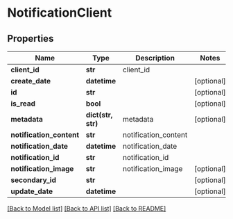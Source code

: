 # NotificationClient

## Properties
Name | Type | Description | Notes
------------ | ------------- | ------------- | -------------
**client_id** | **str** | client_id | 
**create_date** | **datetime** |  | [optional] 
**id** | **str** |  | [optional] 
**is_read** | **bool** |  | [optional] 
**metadata** | **dict(str, str)** | metadata | [optional] 
**notification_content** | **str** | notification_content | 
**notification_date** | **datetime** | notification_date | 
**notification_id** | **str** | notification_id | 
**notification_image** | **str** | notification_image | [optional] 
**secondary_id** | **str** |  | [optional] 
**update_date** | **datetime** |  | [optional] 

[[Back to Model list]](../README.md#documentation-for-models) [[Back to API list]](../README.md#documentation-for-api-endpoints) [[Back to README]](../README.md)


